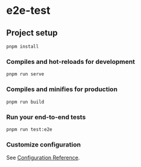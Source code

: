 # e2e-test

## Project setup
```
pnpm install
```

### Compiles and hot-reloads for development
```
pnpm run serve
```

### Compiles and minifies for production
```
pnpm run build
```

### Run your end-to-end tests
```
pnpm run test:e2e
```

### Customize configuration
See [Configuration Reference](https://cli.vuejs.org/config/).
